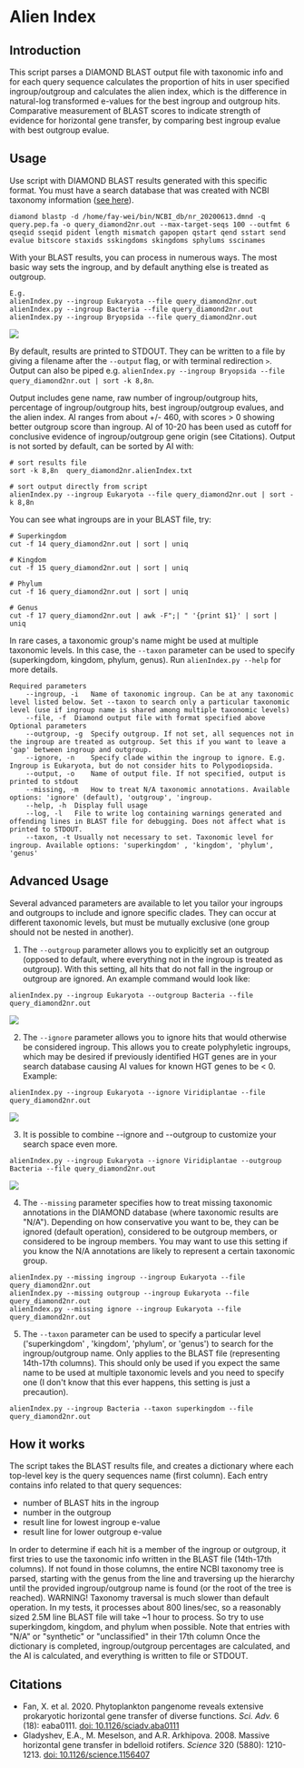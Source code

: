 # Alien Index
## Introduction
This script parses a DIAMOND BLAST output file with taxonomic info and for each query sequence calculates the proportion of hits in user specified ingroup/outgroup and calculates the alien index, which is the difference in natural-log transformed e-values for the best ingroup and outgroup hits.
Comparative measurement of BLAST scores to indicate strength of evidence for horizontal gene transfer, by comparing best ingroup evalue with best outgroup evalue.

## Usage
Use script with DIAMOND BLAST results generated with this specific format. You must have a search database that was created with NCBI taxonomy information ([see here](https://github.com/bbuchfink/diamond/wiki/3.-Command-line-options#makedb-options)).
```
diamond blastp -d /home/fay-wei/bin/NCBI_db/nr_20200613.dmnd -q query.pep.fa -o query_diamond2nr.out --max-target-seqs 100 --outfmt 6 qseqid sseqid pident length mismatch gapopen qstart qend sstart send evalue bitscore staxids sskingdoms skingdoms sphylums sscinames
```
With your BLAST results, you can process in numerous ways. The most basic way sets the ingroup, and by default anything else is treated as outgroup.
```
E.g.
alienIndex.py --ingroup Eukaryota --file query_diamond2nr.out
alienIndex.py --ingroup Bacteria --file query_diamond2nr.out
alienIndex.py --ingroup Bryopsida --file query_diamond2nr.out
```
<img src="images/AI_options_ingroup.png">

By default, results are printed to STDOUT. They can be written to a file by giving a filename after the `--output` flag, or with terminal redirection `>`. Output can also be piped e.g. `alienIndex.py --ingroup Bryopsida --file query_diamond2nr.out | sort -k 8,8n`.  

Output includes gene name, raw number of ingroup/outgroup hits, percentage of ingroup/outgroup hits, best ingroup/outgroup evalues, and the alien index. AI ranges from about +/- 460, with scores > 0 showing better outgroup score than ingroup. AI of 10-20 has been used as cutoff for conclusive evidence of ingroup/outgroup gene origin (see Citations). Output is not sorted by default, can be sorted by AI with:
```
# sort results file
sort -k 8,8n  query_diamond2nr.alienIndex.txt

# sort output directly from script
alienIndex.py --ingroup Eukaryota --file query_diamond2nr.out | sort -k 8,8n
```
You can see what ingroups are in your BLAST file, try:
```
# Superkingdom
cut -f 14 query_diamond2nr.out | sort | uniq

# Kingdom
cut -f 15 query_diamond2nr.out | sort | uniq

# Phylum
cut -f 16 query_diamond2nr.out | sort | uniq

# Genus
cut -f 17 query_diamond2nr.out | awk -F";| " '{print $1}' | sort | uniq
```
In rare cases, a taxonomic group's name might be used at multiple taxonomic levels. In this case, the `--taxon` parameter can be used to specify (superkingdom, kingdom, phylum, genus). Run `alienIndex.py --help` for more details.
```
Required parameters
	--ingroup, -i	Name of taxonomic ingroup. Can be at any taxonomic level listed below. Set --taxon to search only a particular taxonomic level (use if ingroup name is shared among multiple taxonomic levels)
	--file, -f	Diamond output file with format specified above
Optional parameters
	--outgroup, -g	Specify outgroup. If not set, all sequences not in the ingroup are treated as outgroup. Set this if you want to leave a 'gap' between ingroup and outgroup.
	--ignore, -n	Specify clade within the ingroup to ignore. E.g. Ingroup is Eukaryota, but do not consider hits to Polypodiopsida.
	--output, -o	Name of output file. If not specified, output is printed to stdout
	--missing, -m	How to treat N/A taxonomic annotations. Available options: 'ignore' (default), 'outgroup', 'ingroup.
	--help, -h	Display full usage
	--log, -l	File to write log containing warnings generated and offending lines in BLAST file for debugging. Does not affect what is printed to STDOUT.
	--taxon, -t	Usually not necessary to set. Taxonomic level for ingroup. Available options: 'superkingdom' , 'kingdom', 'phylum', 'genus'
```


## Advanced Usage
Several advanced parameters are available to let you tailor your ingroups and outgroups to include and ignore specific clades. They can occur at different taxonomic levels, but must be mutually exclusive (one group should not be nested in another).
1. The `--outgroup` parameter allows you to explicitly set an outgroup (opposed to default, where everything not in the ingroup is treated as outgroup). With this setting, all hits that do not fall in the ingroup or outgroup are ignored. An example command would look like:
```
alienIndex.py --ingroup Eukaryota --outgroup Bacteria --file query_diamond2nr.out
```
<img src="images/AI_options_ingroup_outgroup.png">


2. The `--ignore` parameter allows you to ignore hits that would otherwise be considered ingroup. This allows you to create polyphyletic ingroups, which may be desired if previously identified HGT genes are in your search database causing AI values for known HGT genes to be < 0. Example:
```
alienIndex.py --ingroup Eukaryota --ignore Viridiplantae --file query_diamond2nr.out
```
<img src="images/AI_options_ingroup_ignore.png">


3. It is possible to combine --ignore and --outgroup to customize your search space even more.
```
alienIndex.py --ingroup Eukaryota --ignore Viridiplantae --outgroup Bacteria --file query_diamond2nr.out
```
<img src="images/AI_options_ingroup_outgroup_ignore.png">


4. The `--missing` parameter specifies how to treat missing taxonomic annotations in the DIAMOND database (where taxonomic results are "N/A"). Depending on how conservative you want to be, they can be ignored (default operation), considered to be outgroup members, or considered to be ingroup members. You may want to use this setting if you know the N/A annotations are likely to represent a certain taxonomic group.
```
alienIndex.py --missing ingroup --ingroup Eukaryota --file query_diamond2nr.out
alienIndex.py --missing outgroup --ingroup Eukaryota --file query_diamond2nr.out
alienIndex.py --missing ignore --ingroup Eukaryota --file query_diamond2nr.out
```
5. The `--taxon` parameter can be used to specify a particular level ('superkingdom' , 'kingdom', 'phylum', or 'genus') to search for the ingroup/outgroup name. Only applies to the BLAST file (representing 14th-17th columns). This should only be used if you expect the same name to be used at multiple taxonomic levels and you need to specify one (I don't know that this ever happens, this setting is just a precaution).
```
alienIndex.py --ingroup Bacteria --taxon superkingdom --file query_diamond2nr.out
```

## How it works
The script takes the BLAST results file, and creates a dictionary where each top-level key is the query sequences name (first column). Each entry contains info related to that query sequences:
* number of BLAST hits in the ingroup
* number in the outgroup
* result line for lowest ingroup e-value
* result line for lower outgroup e-value

In order to determine if each hit is a member of the ingroup or outgroup, it first tries to use the taxonomic info written in the BLAST file (14th-17th columns). If not found in those columns, the entire NCBI taxonomy tree is parsed, starting with the genus from the line and traversing up the hierarchy until the provided ingroup/outgroup name is found (or the root of the tree is reached). WARNING! Taxonomy traversal is much slower than default operation. In my tests, it processes about 800 lines/sec, so a reasonably sized 2.5M line BLAST file will take ~1 hour to process. So try to use superkingdom, kingdom, and phylum when possible. Note that entries with "N/A" or "synthetic" or "unclassified" in their 17th column Once the dictionary is completed, ingroup/outgroup percentages are calculated, and the AI is calculated, and everything is written to file or STDOUT.


## Citations
* Fan, X. et al. 2020. Phytoplankton pangenome reveals extensive prokaryotic horizontal gene transfer of diverse functions. <i>Sci. Adv.</i> 6 (18): eaba0111. [doi: 10.1126/sciadv.aba0111](https://advances.sciencemag.org/content/6/18/eaba0111)
* Gladyshev, E.A., M. Meselson, and A.R. Arkhipova. 2008. Massive horizontal gene transfer in bdelloid rotifers. <i>Science</i> 320 (5880): 1210-1213. [doi: 10.1126/science.1156407](https://science.sciencemag.org/content/320/5880/1210)
